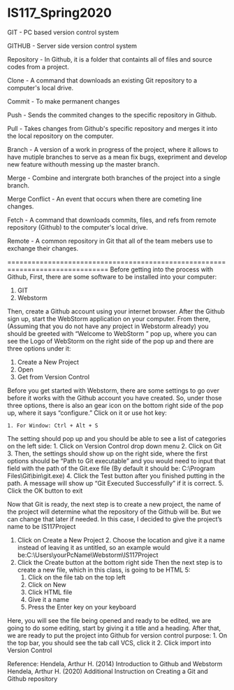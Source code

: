# IS117_Spring2020

GIT - PC based version control system

GITHUB - Server side version control system

Repository - In Github, it is a folder that containts all of files and source codes from a project.

Clone - A command that downloads an existing Git repository to a computer's local drive.

Commit - To make permanent changes

Push - Sends the commited changes to the specific repository in Github.

Pull - Takes changes from Github's specific repository and merges it into the local repository on the computer.

Branch - A version of a work in progress of the project, where it allows to have mutiple branches to serve as a mean fix bugs, exepriment and develop new feature withouth messing up the master branch. 

Merge - Combine and intergrate both branches of the project into a single branch.

Merge Conflict - An event that occurs when there are cometing line changes. 

Fetch - A command that downloads commits, files, and refs from remote repository (Github) to the computer's local drive.

Remote - A common repository in Git that all of the team mebers use to exchange their changes. 

===============================================================================
Before getting into the process with Github, First, there are some software to be installed into your computer: 
1. GIT 
2. Webstorm

Then, create a Github account using your internet browser. After the Github sign up, start the WebStorm application on your computer. From there, (Assuming that you do not have any project in Webstorm already) you should be greeted with “Welcome to WebStorm ” pop up, where you can see the Logo of WebStorm on the right side of the pop up and there are three options under it: 

1. Create a New Project
2. Open
3. Get from Version Control

Before you get started with Webstorm, there are some settings to go over before it works with the Github account you have created. So, under those three options, there is also an gear icon on the bottom right side of the pop up, where it says “configure.” Click on it or use hot key:

    1. For Window: Ctrl + Alt + S 

The setting should pop up and you should be able to see a list of categories on the left side:
    1. Click on Version Control drop down menu
    2. Click on Git 
    3. Then, the settings should show up on the right side, where the first options should be “Path to Git executable” and you would need to input that field with the path of the Git.exe file (By default it should be: C:\Program Files\Git\bin\git.exe)
    4. Click the Test button after you finished putting in the path. A message will show up “Git Executed Successfully” if it is correct.
    5. Click the OK button to exit

Now that Git is ready, the next step is to create a new project, the name of the project will determine what the repository of the Github will be. But we can change that later if needed. In this case, I decided to give the project’s name to be IS117Project

1. Click on Create a New Project
    2. Choose the location and give it a name instead of leaving it as untitled, so an example would be:C:\Users\yourPcName\Webstorm\IS117Project
3. Click the Create button at the bottom right side
Then the next step is to create a new file, which in this class, is going to be HTML 5:
    1. Click on the file tab on the top left
    2. Click on New
    3. Click HTML file
    4. Give it a name
    5. Press the Enter key on your keyboard

Here, you will see the file being opened and ready to be edited, we are going to do some editing, start by giving it a title and a heading. After that, we are ready to put the project into Github for version control purpose:
    1. On the top bar, you should see the tab call VCS, click it
    2. Click import into Version Control

Reference: 
Hendela, Arthur H. (2014) Introduction to Github and Webstorm
Hendela, Arthur H. (2020) Additional Instruction on Creating a Git and Github repository
